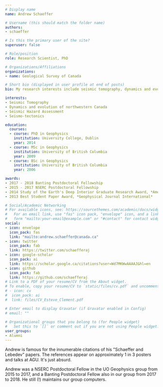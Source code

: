 ```yaml
---
# Display name
name: Andrew Schaeffer

# Username (this should match the folder name)
authors:
- schaeffer

# Is this the primary user of the site?
superuser: false

# Role/position
role: Research Scientist, PhD

# Organizations/Affiliations
organizations:
- name: Geological Survey of Canada 

# Short bio (displayed in user profile at end of posts)
bio: My research interests include seismic tomography, dynamics and evolution of northwestern Canada, seismic hazard assessment, and seismo-tectonics

interests:
- Seismic Tomography
- Dynamics and evolution of northwestern Canada
- Seismic Hazard Assessment
- Seismo-tectonics

education:
  courses:
  - course: PhD in Geophysics
    institution: University College, Dublin
    year: 2014
  - course: MSc in Geophysics
    institution: University of British Columbia
    year: 2009
  - course: BSc in Geophysics
    institution: University of British Columbia
    year: 2006

awards:
- 2017 - 2018 Banting Postdoctoral Fellowship
- 2015 - 2017 NSERC Postdoctoral Fellowship
- 2014 Study of the Earth's Deep Interior Graduate Research Award, *American Geophysical Union*
- 2013 Best Student Paper Award, *Geophysical Journal International*

# Social/Academic Networking
# For available icons, see: https://sourcethemes.com/academic/docs/widgets/#icons
#   For an email link, use "fas" icon pack, "envelope" icon, and a link in the
#   form "mailto:your-email@example.com" or "#contact" for contact widget.
social:
- icon: envelope
  icon_pack: fas
  link: "mailto:andrew.schaeffer@canada.ca"
- icon: twitter
  icon_pack: fab
  link: https://twitter.com/schaefferaj
- icon: google-scholar
  icon_pack: ai
  link: https://scholar.google.ca/citations?user=Wd7MKWwAAAAJ&hl=en
- icon: github
  icon_pack: fab
  link: https://github.com/schaefferaj
# Link to a PDF of your resume/CV from the About widget.
# To enable, copy your resume/CV to `static/files/cv.pdf` and uncomment the lines below.  
# - icon: cv
#  icon_pack: ai
#  link: files/CV_Esteve_Clement.pdf

# Enter email to display Gravatar (if Gravatar enabled in Config)
# email: ""
  
# Organizational groups that you belong to (for People widget)
#   Set this to `[]` or comment out if you are not using People widget.  
user_groups:
- Alumni
---
```


Andrew is famous for the innumerable citations of his "Schaeffer and Lebedev" papers. The references appear on approximately 1 in 3 posters and talks at AGU. It's just absurd.

Andrew was a NSERC Postdoctoral Fellow in the UO Geophysics group from 2015 to 2017, and a Banting Postdoctoral Fellow also in our group from 2017 to 2018. He still (!) maintains our group computers.
